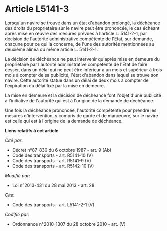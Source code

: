 # Article L5141-3

Lorsqu'un navire se trouve dans un état d'abandon prolongé, la déchéance des droits du propriétaire sur le navire peut être
prononcée, le cas échéant après mise en œuvre des mesures prévues à l'article L. 5141-2-1, par décision de l'autorité
administrative compétente de l'Etat, sur demande, chacune pour ce qui la concerne, de l'une des autorités mentionnées au
deuxième alinéa du même article L. 5141-2-1. 

La décision de déchéance ne peut intervenir qu'après mise en demeure du propriétaire par l'autorité administrative compétente
de l'Etat de faire cesser, dans un délai qui ne peut être inférieur à un mois et supérieur à trois mois à compter de sa
publicité, l'état d'abandon dans lequel se trouve son navire. Cette autorité statue dans un délai de deux mois à compter de
l'expiration du délai fixé par la mise en demeure. 

La mise en demeure et la décision de déchéance font l'objet d'une publicité à l'initiative de l'autorité qui est à l'origine
de la demande de déchéance. 

Une fois la déchéance prononcée, l'autorité compétente pour prendre les mesures d'intervention, y compris de garde et de
manœuvre, sur le navire est celle qui est à l'origine de la demande de déchéance.

**Liens relatifs à cet article**

_Cité par_:

  - Décret n°87-830 du 6 octobre 1987 - art. 9 (Ab)
  - Code des transports - art. R5141-10 (V)
  - Code des transports - art. R5141-9 (V)
  - Code des transports - art. R5142-10 (V)

_Modifié par_:

  - Loi n°2013-431 du 28 mai 2013 - art. 28

_Cite_:

  - Code des transports - art. L5141-2-1 (V)

_Codifié par_:

  - Ordonnance n°2010-1307 du 28 octobre 2010 - art. (V)
